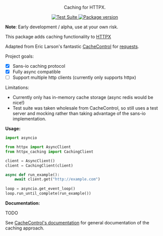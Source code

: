 <p align="center">Caching for HTTPX.</em></p>

<p align="center">
<a href="https://github.com/johtso/httpx-caching/actions">
    <img src="https://github.com/johtso/httpx-caching/workflows/Test%20Suite/badge.svg" alt="Test Suite">
</a>
<a href="https://pypi.org/project/httpx-caching/">
    <img src="https://badge.fury.io/py/httpx-caching.svg" alt="Package version">
</a>
</p>

**Note**: Early development / alpha, use at your own risk.

This package adds caching functionality to [HTTPX](https://github.com/encode/httpx)

Adapted from Eric Larson's fantastic [CacheControl](https://github.com/ionrock/cachecontrol) for [requests](https://requests.readthedocs.io/en/stable/).

Project goals:
- [x] Sans-io caching protocol
- [x] Fully async compatible
- [ ] Support multiple http clients (currently only supports httpx)

Limitations:
* Currently only has in-memory cache storage (async redis would be nice!)
* Test suite was taken wholesale from CacheControl, so still uses a test server and mocking rather than taking advantage of the sans-io implementation. 

**Usage:**

```python
import asyncio

from httpx import AsyncClient
from httpx_caching import CachingClient

client = AsyncClient()
client = CachingClient(client)

async def run_example():
    await client.get("http://example.com")
    
loop = asyncio.get_event_loop()
loop.run_until_complete(run_example())
```


**Documentation:**

TODO

See [CacheControl's documentation](https://cachecontrol.readthedocs.io/en/latest/index.html) for general documentation of the caching approach.
